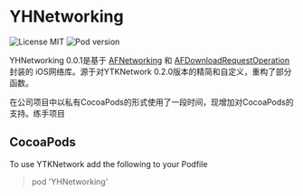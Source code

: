 # YHNetworking
![License MIT](https://go-shields.herokuapp.com/license-MIT-blue.png)
![Pod version](http://img.shields.io/cocoapods/v/YHNetworking.svg?style=flat)

YHNetworking 0.0.1是基于 [AFNetworking](https://github.com/AFNetworking/AFNetworking) 和 [AFDownloadRequestOperation](https://github.com/steipete/AFDownloadRequestOperation) 封装的 iOS网络库。源于对YTKNetwork 0.2.0版本的精简和自定义，重构了部分函数。

在公司项目中以私有CocoaPods的形式使用了一段时间，现增加对CocoaPods的支持。练手项目

## CocoaPods
To use YTKNetwork add the following to your Podfile

>pod 'YHNetworking'




